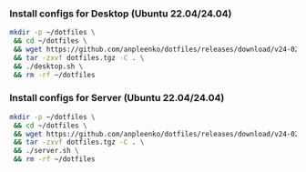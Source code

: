 ### Install configs for Desktop (Ubuntu 22.04/24.04)

```bash
mkdir -p ~/dotfiles \
 && cd ~/dotfiles \
 && wget https://github.com/anpleenko/dotfiles/releases/download/v24-02-2025-20h-34m-42s/dotfiles.tgz \
 && tar -zxvf dotfiles.tgz -C . \
 && ./desktop.sh \
 && rm -rf ~/dotfiles
```

### Install configs for Server (Ubuntu 22.04/24.04)

```bash
mkdir -p ~/dotfiles \
 && cd ~/dotfiles \
 && wget https://github.com/anpleenko/dotfiles/releases/download/v24-02-2025-20h-34m-42s/dotfiles.tgz \
 && tar -zxvf dotfiles.tgz -C . \
 && ./server.sh \
 && rm -rf ~/dotfiles
```
